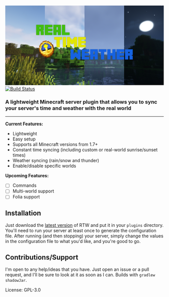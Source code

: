 ![4SplitSingleLineCloseColors](https://raw.githubusercontent.com/Jack1424/RealTimeWeather/master/media/4SplitColors.png)
[![Build Status](https://app.travis-ci.com/Jack1424/RealTimeWeather.svg?branch=master)](https://app.travis-ci.com/Jack1424/RealTimeWeather)

### A lightweight Minecraft server plugin that allows you to sync your server's time and weather with the real world
___
**Current Features:**
- Lightweight
- Easy setup
- Supports all Minecraft versions from 1.7+
- Constant time syncing (including custom or real-world sunrise/sunset times)
- Weather syncing (rain/snow and thunder)
- Enable/disable specific worlds

**Upcoming Features:**
- [ ] Commands
- [ ] Multi-world support
- [ ] Folia support

## Installation
Just download the [latest version](https://github.com/Jack1424/RealTimeWeather/releases/latest) of RTW and put it in your `plugins` directory. 
You'll need to run your server at least once to generate the configuration file.
After running (and then stopping) your server, simply change the values in the configuration file to what you'd like, and you're good to go.

## Contributions/Support
I'm open to any help/ideas that you have. Just open an issue or a pull request, and I'll be sure to look at it as soon as I can. Builds with `gradlew shadowJar`.

License: GPL-3.0
